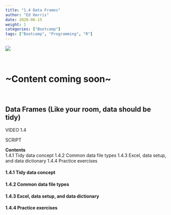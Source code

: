 ```yaml
---
title: "1.4 Data Frames"
author: "Ed Harris"
date: 2020-06-15
weight: 1
categories: ["Bootcamp"]
tags: ["Bootcamp", "Programming", "R"]
--- 
```


![ ](/img/tidy.png)  

&nbsp;

# ~Content coming soon~


&nbsp;

## Data Frames (Like your room, data should be tidy)

VIDEO 1.4

SCRIPT


**Contents**  
1.4.1 Tidy data concept
1.4.2 Common data file types
1.4.3 Excel, data setup, and data dictionary
1.4.4 Practice exercises

#### 1.4.1 Tidy data concept



#### 1.4.2 Common data file types



#### 1.4.3 Excel, data setup, and data dictionary



#### 1.4.4 Practice exercises


